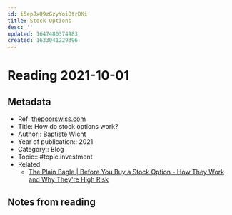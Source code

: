 ```yaml
---
id: i5epJxQ9zGzyYoiOtrDKi
title: Stock Options
desc: ''
updated: 1647480374983
created: 1633041229396
---
```

# Reading 2021-10-01

## Metadata

- Ref: [thepoorswiss.com](https://thepoorswiss.com/stock-options/)
- Title: How do stock options work?
- Author:: Baptiste Wicht
- Year of publication:: 2021
- Category:: Blog
- Topic:: #topic.investment
- Related: 
  - [The Plain Bagle | Before You Buy a Stock Option - How They Work and Why They're High Risk](https://www.youtube.com/watch?v=8YVuvI9VLqw)

## Notes from reading
